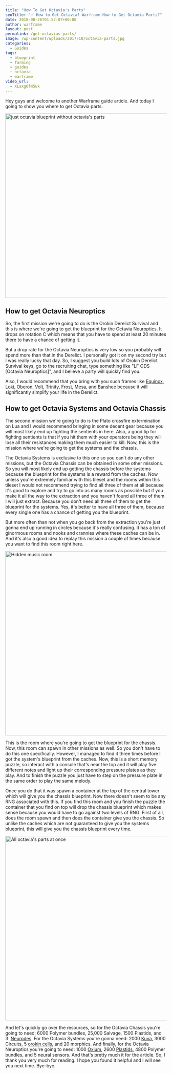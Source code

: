 ```yaml
---
title: "How To Get Octavia's Parts"
seoTitle: "✅ How to Get Octavia? Warframe How to Get Octavia Parts?"
date: 2018-08-26T01:57:07+00:00
author: warframe
layout: post
permalink: /get-octavias-parts/
image: /wp-content/uploads/2017/10/octavia-parts.jpg
categories:
  - Guides
tags:
  - blueprint
  - farming
  - guides
  - octavia
  - warframe
video_url:
  - XLaxg6fm5uk
---
```

Hey guys and welcome to another Warframe guide article. And today I going to show you where to get Octavia parts.<!--more-->

<img class="alignnone size-large wp-image-66" title="how to get octavia's parts" src="https://warframeblog.com/wp-content/uploads/2017/10/Screenshot-2017-10-24-22.52.38-1024x576.png" alt="just octavia blueprint without octavia's parts" width="1024" height="576" srcset="https://warframeblog.com/wp-content/uploads/2017/10/Screenshot-2017-10-24-22.52.38-1024x576.png 1024w, https://warframeblog.com/wp-content/uploads/2017/10/Screenshot-2017-10-24-22.52.38-300x169.png 300w, https://warframeblog.com/wp-content/uploads/2017/10/Screenshot-2017-10-24-22.52.38-768x432.png 768w" sizes="(max-width: 1024px) 100vw, 1024px" />

## How to get Octavia Neuroptics

So, the first mission we're going to do is the Orokin Derelict Survival and this is where we're going to get the blueprint for the Octavia Neuroptics. It drops on rotation C which means that you have to spend at least 20 minutes there to have a chance of getting it. 

But a drop rate for the Octavia Neuroptics is very low so you probably will spend more than that in the Derelict. I personally got it on my second try but I was really lucky that day. So, I suggest you build lots of Orokin Derelict Survival keys, go to the recruiting chat, type something like "LF ODS [Octavia Neuroptics]", and I believe a party will quickly find you. 

Also, I would recommend that you bring with you such frames like [Equinox](/equinox-mend-and-maim-build/ "Equinox Mend and Maim Build"), [Loki](/loki-invisibility-disarm-build/ "Loki Invisibility/Disarm Build"), [Oberon](/oberon-eidolon-hunter-build/ "Oberon Eidolon Hunter Build"), [Volt](/volt-discharge-build/ "Volt Discharge Build"), [Trinity](/trinity-energy-vampire-build/ "EV Trinity Build"), [Frost](/frost-avalanche-build/ "Frost Avalanche Build"), [Mesa](/mesa-peacemaker-build/ "Mesa Peacemaker Build"), and [Banshee](/banshee-resonating-quake-build/ "Banshee Resonating Quake CC Build") because it will significantly simplify your life in the Derelict.

## How to get Octavia Systems and Octavia Chassis

The second mission we're going to do is the Plato crossfire extermination on Lua and I would recommend bringing in some decent gear because you will most likely end up fighting the sentients in here. Also, a good tip for fighting sentients is that if you hit them with your operators being they will lose all their resistances making them much easier to kill. Now, this is the mission where we're going to get the systems and the chassis. 

The Octavia Systems is exclusive to this one so you can't do any other missions, but the Octavia Chassis can be obtained in some other missions. So you will most likely end up getting the chassis before the systems because the blueprint for the systems is a reward from the caches. Now unless you're extremely familiar with this tileset and the rooms within this tileset I would not recommend trying to find all three of them at all because it's good to explore and try to go into as many rooms as possible but if you make it all the way to the extraction and you haven't found all three of them I will just extract. Because you don't need all three of them to get the blueprint for the systems. Yes, it's better to have all three of them, because every single one has a chance of getting you the blueprint.

But more often than not when you go back from the extraction you're just gonna end up running in circles because it's really confusing. It has a ton of ginormous rooms and nooks and crannies where these caches can be in. And it's also a good idea to replay this mission a couple of times because you want to find this room right here.

<img class="alignnone size-large wp-image-67" title="How to get Octavia chassis 100%" src="https://warframeblog.com/wp-content/uploads/2017/10/Screenshot-2017-10-24-22.53.00-1024x576.png" alt="Hidden music room" width="1024" height="576" srcset="https://warframeblog.com/wp-content/uploads/2017/10/Screenshot-2017-10-24-22.53.00-1024x576.png 1024w, https://warframeblog.com/wp-content/uploads/2017/10/Screenshot-2017-10-24-22.53.00-300x169.png 300w, https://warframeblog.com/wp-content/uploads/2017/10/Screenshot-2017-10-24-22.53.00-768x432.png 768w" sizes="(max-width: 1024px) 100vw, 1024px" />

This is the room where you're going to get the blueprint for the chassis. Now, this room can spawn in other missions as well. So you don't have to do this one specifically. However, I managed to find it three times before I got the system's blueprint from the caches. Now, this is a short memory puzzle, so interact with a console that's near the top and it will play five different notes and light up their corresponding pressure plates as they play. And to finish the puzzle you just have to step on the pressure plate in the same order to play the same melody.

Once you do that it was spawn a container at the top of the central tower which will give you the chassis blueprint. Now there doesn't seem to be any RNG associated with this. If you find this room and you finish the puzzle the container that you find on top will drop the chassis blueprint which makes sense because you would have to go against two levels of RNG. First of all, does the room spawn and then does the container give you the chassis. So unlike the caches which are not guaranteed to give you the systems blueprint, this will give you the chassis blueprint every time.

<img class="alignnone size-large wp-image-68" title="Octavia's parts" src="https://warframeblog.com/wp-content/uploads/2017/10/Screenshot-2017-10-24-22.53.17-1024x576.png" alt="All octavia's parts at once" width="1024" height="576" srcset="https://warframeblog.com/wp-content/uploads/2017/10/Screenshot-2017-10-24-22.53.17-1024x576.png 1024w, https://warframeblog.com/wp-content/uploads/2017/10/Screenshot-2017-10-24-22.53.17-300x169.png 300w, https://warframeblog.com/wp-content/uploads/2017/10/Screenshot-2017-10-24-22.53.17-768x432.png 768w" sizes="(max-width: 1024px) 100vw, 1024px" />

And let's quickly go over the resources, so for the Octavia Chassis you're going to need: 6000 Polymer bundles, 25,000 Salvage, 1500 Plastids, and 3  [Neurodes](https://warframeblog.com/warframe-neurodes-farming/). For the Octavia Systems you're gonna need: 2000 [Kuva](https://warframeblog.com/where-and-how-to-farm-kuva/), 3000 Circuits, 5 [orokin cells](/orokin-cells-farming/ "How and Where to get Orokin Cells"), and 20 morphics. And finally, for the Octavia Neuroptics you're going to need: 1000 [Oxium](https://warframeblog.com/oxium-farming/), 2600 [Plastids](https://warframeblog.com/warframe-plastids-farming/), 4800 Polymer bundles, and 5 neural sensors. And that's pretty much it for the article. So, I thank you very much for reading. I hope you found it helpful and I will see you next time. Bye-bye.